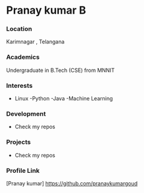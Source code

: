 # Pranay kumar B

### Location

Karimnagar , Telangana

### Academics

Undergraduate in B.Tech (CSE) from MNNIT

### Interests

- Linux
-Python
-Java
-Machine Learning

### Development

- Check my repos

### Projects

- Check my repos

### Profile Link

[Pranay kumar] https://github.com/pranaykumargoud

